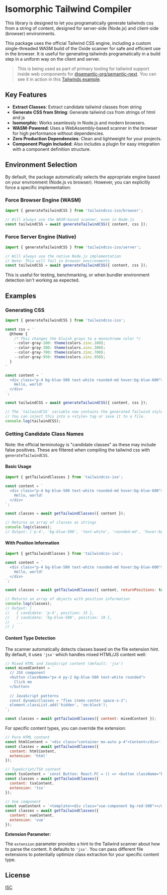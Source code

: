 # Isomorphic Tailwind Compiler

This library is designed to let you programatically generate tailwinds css from a string of content, designed for server-side (Node.js) and client-side (browser) environments.

This package uses the official Tailwind CSS engine, including a custom single-threaded WASM build of the Oxide scanner for safe and efficient use in the browser. It is useful for generating tailwinds programatically in a build step in a uniform way on the client and server.


> This is being used as part of primary tooling for tailwind support inside web components for [@semantic-org/semantic-next](https://github.com/Semantic-Org/Semantic-Next). You can see it in action in this [Tailwinds example](https://next.semantic-ui.com/examples/tailwind).

## Key Features
* **Extract Classes**: Extract candidate tailwind classes from string
* **Generate CSS from String**: Generate tailwind css from strings of html and js
* **Isomorphic**: Works seamlessly in Node.js and modern browsers.
* **WASM-Powered**: Uses a WebAssembly-based scanner in the browser for high performance without dependencies.
* **Zero Production Dependencies**: Clean and lightweight for your projects.
* **Component Plugin Included**: Also includes a plugin for easy integration with a component definition structure.

## Environment Selection

By default, the package automatically selects the appropriate engine based on your environment (Node.js vs browser). However, you can explicitly force a specific implementation:

### Force Browser Engine (WASM)
```javascript
import { generateTailwindCSS } from 'tailwindcss-iso/browser';

// Will always use the WASM-based scanner, even in Node.js
const tailwindCSS = await generateTailwindCSS({ content, css });
```

### Force Server Engine (Native)
```javascript
import { generateTailwindCSS } from 'tailwindcss-iso/server';

// Will always use the native Node.js implementation
// Note: This will fail in browser environments
const tailwindCSS = await generateTailwindCSS({ content, css });
```

This is useful for testing, benchmarking, or when bundler environment detection isn't working as expected.

## Examples

### Generating CSS

```javascript
import { generateTailwindCSS } from 'tailwindcss-iso';

const css = '
  @theme {
    /* This changes the bluish grays to a monochrome color */
    --color-gray-100: theme(colors.zinc.100);
    --color-gray-300: theme(colors.zinc.300);
    --color-gray-700: theme(colors.zinc.700);
    --color-gray-950: theme(colors.zinc.950);
  }
'

const content = `
  <div class="p-4 bg-blue-500 text-white rounded-md hover:bg-blue-600">
    Hello, world!
  </div>
`;

const tailwindCSS = await generateTailwindCSS({ content, css });

// The `tailwindCSS` variable now contains the generated Tailwind styles.
// You can inject this into a <style> tag or save it to a file.
console.log(tailwindCSS);
```


### Getting Candidate Class Names

Note: the official terminology is "candidate classes" as these may include false positives. These are filtered when compiling the tailwind css with `generateTailwindCSS`.

#### Basic Usage
```javascript
import { getTailwindClasses } from 'tailwindcss-iso';

const content = `
  <div class="p-4 bg-blue-500 text-white rounded-md hover:bg-blue-600">
    Hello, world!
  </div>
`;

const classes = await getTailwindClasses({ content });

// Returns an array of classes as strings
console.log(classes);
// Output: ['p-4', 'bg-blue-500', 'text-white', 'rounded-md', 'hover:bg-blue-600']
```

#### With Position Information

```javascript
import { getTailwindClasses } from 'tailwindcss-iso';

const content = `
  <div class="p-4 bg-blue-500 text-white rounded-md hover:bg-blue-600">
    Hello, world!
  </div>
`;

const classes = await getTailwindClasses({ content, returnPositions: true });

// Returns an array of objects with position information
console.log(classes);
// Output: [
//   { candidate: 'p-4', position: 15 },
//   { candidate: 'bg-blue-500', position: 19 },
//   ...
// ]
```

#### Content Type Detection

The scanner automatically detects classes based on the file extension hint. By default, it uses `'jsx'` which handles mixed HTML/JS content well:

```javascript
// Mixed HTML and JavaScript content (default: 'jsx')
const mixedContent = `
  // JSX component
  <button className="px-4 py-2 bg-blue-500 text-white rounded">
    Click me
  </button>
  
  // JavaScript patterns
  const dynamicClasses = "flex items-center space-x-2";
  element.classList.add('hidden', 'sm:block');
`;

const classes = await getTailwindClasses({ content: mixedContent });
```

For specific content types, you can override the extension:

```javascript
// Pure HTML content
const htmlContent = '<div class="container mx-auto p-4">Content</div>';
const classes = await getTailwindClasses({ 
  content: htmlContent, 
  extension: 'html' 
});

// TypeScript/TSX content
const tsxContent = `const Button: React.FC = () => <button className="btn-primary">Click</button>`;
const classes = await getTailwindClasses({ 
  content: tsxContent, 
  extension: 'tsx' 
});

// Vue component
const vueContent = `<template><div class="vue-component bg-red-500"></div></template>`;
const classes = await getTailwindClasses({ 
  content: vueContent, 
  extension: 'vue' 
});
```

**Extension Parameter:**

The `extension` parameter provides a hint to the Tailwind scanner about how to parse the content. It defaults to `'jsx'`. You can pass different file extensions to potentially optimize class extraction for your specific content type.

## License

[ISC](LICENSE)
